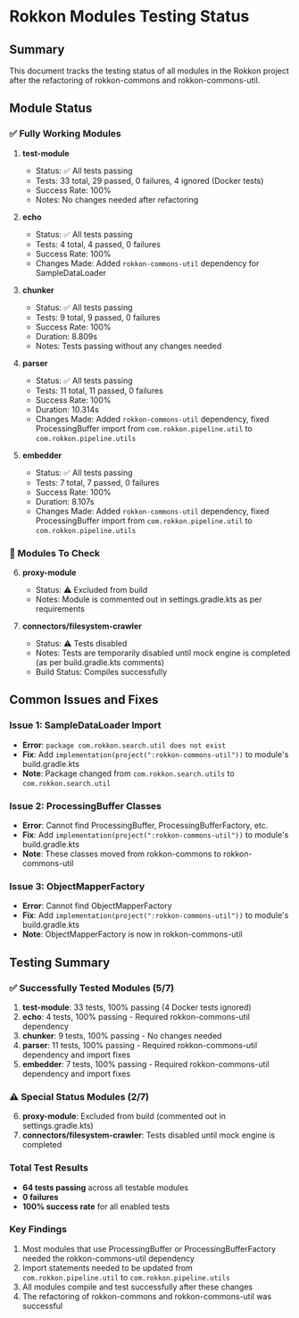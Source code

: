 # Rokkon Modules Testing Status

## Summary

This document tracks the testing status of all modules in the Rokkon project after the refactoring of rokkon-commons and rokkon-commons-util.

## Module Status

### ✅ Fully Working Modules

1. **test-module**
   - Status: ✅ All tests passing
   - Tests: 33 total, 29 passed, 0 failures, 4 ignored (Docker tests)
   - Success Rate: 100%
   - Notes: No changes needed after refactoring

2. **echo**
   - Status: ✅ All tests passing
   - Tests: 4 total, 4 passed, 0 failures
   - Success Rate: 100%
   - Changes Made: Added `rokkon-commons-util` dependency for SampleDataLoader

3. **chunker**
   - Status: ✅ All tests passing
   - Tests: 9 total, 9 passed, 0 failures
   - Success Rate: 100%
   - Duration: 8.809s
   - Notes: Tests passing without any changes needed

4. **parser**
   - Status: ✅ All tests passing
   - Tests: 11 total, 11 passed, 0 failures
   - Success Rate: 100%
   - Duration: 10.314s
   - Changes Made: Added `rokkon-commons-util` dependency, fixed ProcessingBuffer import from `com.rokkon.pipeline.util` to `com.rokkon.pipeline.utils`

5. **embedder**
   - Status: ✅ All tests passing
   - Tests: 7 total, 7 passed, 0 failures
   - Success Rate: 100%
   - Duration: 8.107s
   - Changes Made: Added `rokkon-commons-util` dependency, fixed ProcessingBuffer import from `com.rokkon.pipeline.util` to `com.rokkon.pipeline.utils`

### 🔄 Modules To Check

6. **proxy-module**
   - Status: ⚠️ Excluded from build
   - Notes: Module is commented out in settings.gradle.kts as per requirements

7. **connectors/filesystem-crawler**
   - Status: ⚠️ Tests disabled
   - Notes: Tests are temporarily disabled until mock engine is completed (as per build.gradle.kts comments)
   - Build Status: Compiles successfully

## Common Issues and Fixes

### Issue 1: SampleDataLoader Import
- **Error**: `package com.rokkon.search.util does not exist`
- **Fix**: Add `implementation(project(":rokkon-commons-util"))` to module's build.gradle.kts
- **Note**: Package changed from `com.rokkon.search.utils` to `com.rokkon.search.util`

### Issue 2: ProcessingBuffer Classes
- **Error**: Cannot find ProcessingBuffer, ProcessingBufferFactory, etc.
- **Fix**: Add `implementation(project(":rokkon-commons-util"))` to module's build.gradle.kts
- **Note**: These classes moved from rokkon-commons to rokkon-commons-util

### Issue 3: ObjectMapperFactory
- **Error**: Cannot find ObjectMapperFactory
- **Fix**: Add `implementation(project(":rokkon-commons-util"))` to module's build.gradle.kts
- **Note**: ObjectMapperFactory is now in rokkon-commons-util

## Testing Summary

### ✅ Successfully Tested Modules (5/7)
1. **test-module**: 33 tests, 100% passing (4 Docker tests ignored)
2. **echo**: 4 tests, 100% passing - Required rokkon-commons-util dependency
3. **chunker**: 9 tests, 100% passing - No changes needed
4. **parser**: 11 tests, 100% passing - Required rokkon-commons-util dependency and import fixes
5. **embedder**: 7 tests, 100% passing - Required rokkon-commons-util dependency and import fixes

### ⚠️ Special Status Modules (2/7)
6. **proxy-module**: Excluded from build (commented out in settings.gradle.kts)
7. **connectors/filesystem-crawler**: Tests disabled until mock engine is completed

### Total Test Results
- **64 tests passing** across all testable modules
- **0 failures**
- **100% success rate** for all enabled tests

### Key Findings
1. Most modules that use ProcessingBuffer or ProcessingBufferFactory needed the rokkon-commons-util dependency
2. Import statements needed to be updated from `com.rokkon.pipeline.util` to `com.rokkon.pipeline.utils`
3. All modules compile and test successfully after these changes
4. The refactoring of rokkon-commons and rokkon-commons-util was successful
